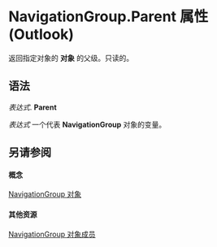 
# NavigationGroup.Parent 属性 (Outlook)

返回指定对象的 **对象** 的父级。只读的。


## 语法

 _表达式_. **Parent**

 _表达式_ 一个代表 **NavigationGroup** 对象的变量。


## 另请参阅


#### 概念


[NavigationGroup 对象](a96eb2b1-af1f-71b2-6a0b-dcb5078beb1f.md)
#### 其他资源


[NavigationGroup 对象成员](0383772b-68d6-aaa3-564f-bf15c28fa9f7.md)